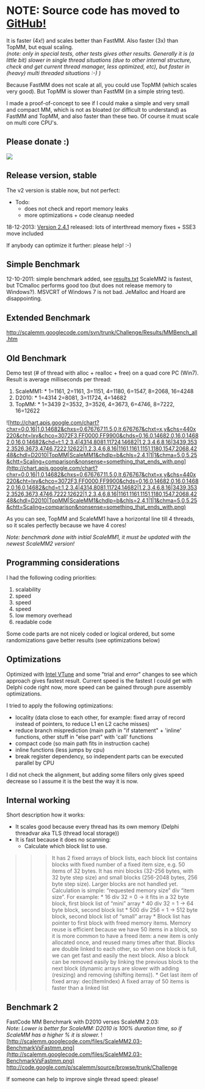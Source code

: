 # NOTE: Source code has moved to [GitHub!](https://github.com/andremussche/scalemm) #

It is faster (4x!) and scales better than FastMM.
Also faster (3x) than TopMM, but equal scaling.<br />
_(note: only in special tests, other tests gives other results. Generally it is (a little bit) slower in single thread situations (due to other internal structure, check and get current thread manager, less optimized, etc), but faster in (heavy) multi threaded situations :-) )_

Because FastMM does not scale at all, you could use TopMM (which scales very good). But TopMM is slower than FastMM (in a simple string test).

I made a proof-of-concept to see if I could make a simple and very small and compact MM, which is not as bloated (or difficult to understand) as FastMM and TopMM, and also faster than these two. Of course it must scale on multi core CPU's.

## Please donate :) ##

[![](https://www.paypalobjects.com/en_US/i/btn/btn_donateCC_LG.gif)](https://www.paypal.com/cgi-bin/webscr?cmd=_donations&business=andre%2emussche%40gmail%2ecom&lc=US&item_name=ScaleMM&item_number=ScaleMM&currency_code=EUR&bn=PP%2dDonationsBF%3abtn_donateCC_LG%2egif%3aNonHosted)

## Release version, stable ##

The v2 version is stable now, but not perfect:
  * Todo:
    * does not check and report memory leaks
    * more optimizations + code cleanup needed

18-12-2013: [Version 2.4.1](https://scalemm.googlecode.com/files/ScaleMM_v2_4_1.zip) released: lots of interthread memory fixes + SSE3 move included

If anybody can optimize it further: please help! :-)

## Simple Benchmark ##
12-10-2011: simple benchmark added, see [results.txt](http://code.google.com/p/scalemm/source/browse/trunk/SimpleChallenge/results.txt)
ScaleMM2 is fastest, but TCmalloc performs good too (but does not release memory to Windows?). MSVCRT of Windows 7 is not bad. JeMalloc and Hoard are disappointing.

## Extended Benchmark ##
http://scalemm.googlecode.com/svn/trunk/Challenge/Results/MMBench_all.htm

## Old Benchmark ##
Demo test (# of thread with alloc + realloc + free) on a quad core PC (Win7). <br />
Result is average milliseconds per thread:
  1. ScaleMM1:
    * 1=1161, 2=1161, 3=1151, 4=1180, 6=1547, 8=2068, 16=4248
  1. D2010:
    * 1=4314 2=8081, 3=11724, 4=14682
  1. TopMM:
    * 1=3439 2=3532, 3=3526, 4=3673, 6=4746, 8=7222, 16=12622

![http://chart.apis.google.com/chart?chxr=0,0,16|1,0,14682&chxs=0,676767,11.5,0,lt,676767&chxt=x,y&chs=440x220&cht=lxy&chco=3072F3,FF0000,FF9900&chds=0,16,0,14682,0,16,0,14682,0,16,0,14682&chd=t:1,2,3,4|4314,8081,11724,14682|1,2,3,4,6,8,16|3439,3532,3526,3673,4746,7222,12622|1,2,3,4,6,8,16|1161,1161,1151,1180,1547,2068,4248&chdl=D2010|TopMM|ScaleMM1&chdlp=b&chls=2,4,1|1|1&chma=5,0,5,25&chtt=Scaling+comparison&nonsense=something_that_ends_with.png](http://chart.apis.google.com/chart?chxr=0,0,16|1,0,14682&chxs=0,676767,11.5,0,lt,676767&chxt=x,y&chs=440x220&cht=lxy&chco=3072F3,FF0000,FF9900&chds=0,16,0,14682,0,16,0,14682,0,16,0,14682&chd=t:1,2,3,4|4314,8081,11724,14682|1,2,3,4,6,8,16|3439,3532,3526,3673,4746,7222,12622|1,2,3,4,6,8,16|1161,1161,1151,1180,1547,2068,4248&chdl=D2010|TopMM|ScaleMM1&chdlp=b&chls=2,4,1|1|1&chma=5,0,5,25&chtt=Scaling+comparison&nonsense=something_that_ends_with.png)

As you can see, TopMM and ScaleMM1 have a horizontal line till 4 threads, so it scales perfectly because we have 4 cores!

_Note: benchmark done with initial ScaleMM1, it must be updated with the newest ScaleMM2 version!_

## Programming considerations ##
I had the following coding priorities:
  1. scalability
  1. speed
  1. speed
  1. speed
  1. low memory overhead
  1. readable code

Some code parts are not nicely coded or logical ordered, but some randomizations gave better results (see optimizations below)

## Optimizations ##
Optimized with [Intel VTune](http://software.intel.com/en-us/intel-vtune/) and some "trial and error" changes to see which approach gives fastest result. Current speed is the fastest I could get with Delphi code right now, more speed can be gained through pure assembly optimizations.

I tried to apply the following optimizations:
  * locality (data close to each other, for example: fixed array of record instead of pointers, to reduce L1 en L2 cache misses)
  * reduce branch misprediction (main path in "if statement" + 'inline' functions, other stuff in "else part" with 'call' functions
  * compact code (so main path fits in instruction cache)
  * inline functions (less jumps by cpu)
  * break register dependency, so independent parts can be executed parallel by CPU

I did not check the alignment, but adding some fillers only gives speed decrease so I assume it is the best the way it is now.

## Internal working ##
Short description how it works:
  * It scales good because every thread has its own memory (Delphi threadvar aka TLS (thread local storage))
  * It is fast because it does no scanning:
    * Calculate which block list to use.
> > > It has 2 fixed arrays of block lists, each block list contains blocks with fixed  number of a fixed item size, e.g. 50 items of 32 bytes.
> > > It has mini blocks (32-256 bytes, with 32 byte step size) and small blocks (256-2048  bytes, 256 byte step size). Larger blocks are not handled yet.
> > > Calculation is simple: “requested memory size” div “item size”. For example:
      * 16 div 32 = 0 -> it fits in a 32 byte block, first block list of “mini” array
      * 40 div 32 = 1 -> 64 byte block, second block list
      * 500 div 256 = 1 -> 512 byte block, second block list of “small” array
    * Block list has pointer to first block with freed memory items.
> > > Memory reuse is efficient because we have 50 items in a block, so it is more common to have a freed item: a new item is only allocated once, and reused many times after that.
> > > Blocks are double linked to each other, so when one block is full, we can get fast and easily the next block. Also a block can be removed easily by linking the previous block to the next block (dynamic arrays are slower with adding (resizing) and removing (shifting items)).
    * Get last item of fixed array: dec(ItemIndex)
> > > A fixed array of 50 items is faster than a linked list

## Benchmark 2 ##
FastCode MM Benchmark with D2010 verses ScaleMM 2.03:<br />
_Note: Lower is better for ScaleMM: D2010 is 100% duration time, so if ScaleMM has a higher % it is slower._
![http://scalemm.googlecode.com/files/ScaleMM2.03-BenchmarkVsFastmm.png](http://scalemm.googlecode.com/files/ScaleMM2.03-BenchmarkVsFastmm.png)<br />
http://code.google.com/p/scalemm/source/browse/trunk/Challenge

If someone can help to improve single thread speed: please!